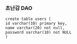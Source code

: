 ### 초난감 DAO

```
create table users (
id varchar(10) primary key,
name varchar(20) not null,  
password varchar(10) not NULL
)

```